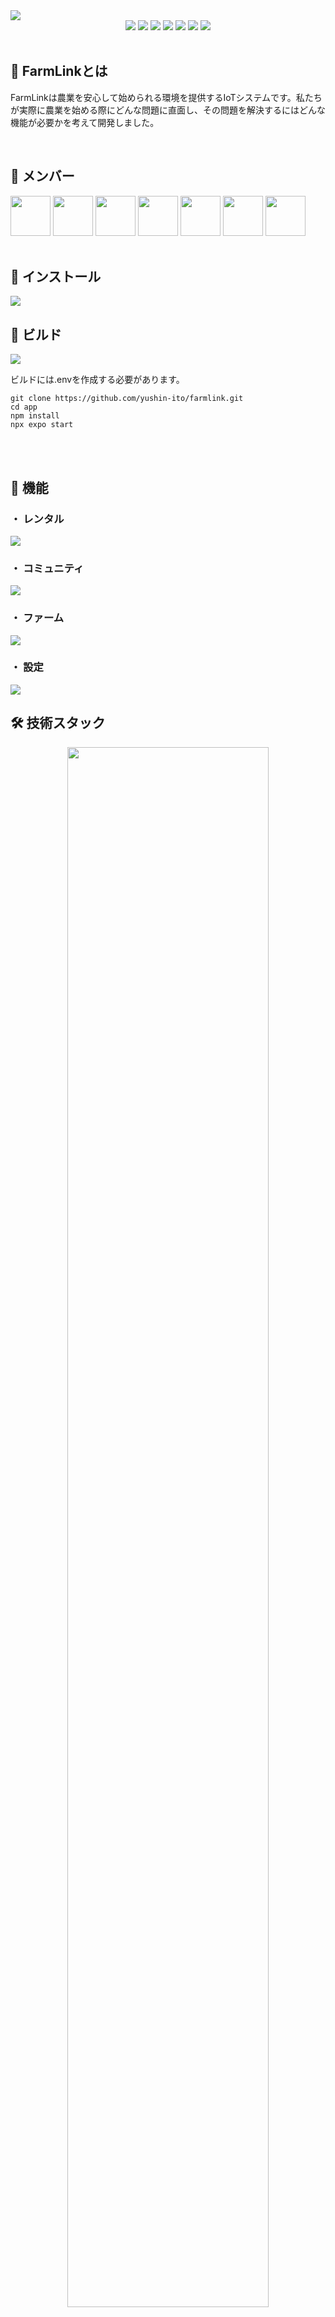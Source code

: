 <img src="https://github.com/yushin-ito/farmlink/assets/75526539/071d3fdf-371b-4469-bc4e-3b4d757c57e6" >

<div align="center">
  <img src="https://img.shields.io/badge/version-1.0.0-red.svg">
  <img src="https://img.shields.io/github/actions/workflow/status/yushin-ito/farmlink/app.yml?label=build(app)">
  <img src="https://img.shields.io/github/actions/workflow/status/yushin-ito/farmlink/firmware.yml?label=build(firmware)">
  <img src="https://img.shields.io/badge/platform-ios%20|%20android-orange.svg">
  <img src="https://img.shields.io/github/stars/yushin-ito/farmlink?color=yellow">
  <img src="https://img.shields.io/github/commit-activity/t/yushin-ito/farmlink">
  <img src="https://img.shields.io/badge/license-MIT-green">
</div>

<br>

<h2>📝 FarmLinkとは</h2>
<P>FarmLinkは農業を安心して始められる環境を提供するIoTシステムです。私たちが実際に農業を始める際にどんな問題に直面し、その問題を解決するにはどんな機能が必要かを考えて開発しました。</p>

<br>

<h2>👀 メンバー</h2>
<a href="https://github.com/yushin-ito"><img  src="https://avatars.githubusercontent.com/u/75526539?s=48&v=4" width="64px"></a>
<a href="https://github.com/chibana-kit"><img src="https://avatars.githubusercontent.com/u/108317630?v=4" width="64px"></a>
<a href="https://github.com/r02i31"><img src="https://avatars.githubusercontent.com/u/108317588?v=4" width="64px"></a>
<a href="https://github.com/HipsMaro"><img src="https://avatars.githubusercontent.com/u/108317599?v=4" width="64px"></a>
<a href="https://github.com/ihsikawa"><img src="https://avatars.githubusercontent.com/u/108317813?v=4" width="64px"></a>
<a href="https://github.com/Keisuke373"><img src="https://avatars.githubusercontent.com/u/108318002?v=4" width="64px"></a>
<a href="https://github.com/rikuma77"><img src="https://avatars.githubusercontent.com/u/108317556?v=4" width="64px"></a>

<br>
<br>

<h2>📱 インストール</h2>
<picture>
  <source media="(prefers-color-scheme: dark)" srcset="https://github.com/yushin-ito/farmlink/assets/75526539/71b05f45-f47e-4570-a976-424cc0af78c8">
  <img src="https://github.com/yushin-ito/farmlink/assets/75526539/b232774e-43cf-4a33-ad3d-d7af60a6b8a0">
</picture>

<br>

<h2>🔧 ビルド</h2>
<a href="https://open.vscode.dev/yushin-ito/farmlink">
  <img src="https://img.shields.io/static/v1?logo=visualstudiocode&label=&message=Open%20in%20Visual%20Studio%20Code&labelColor=2c2c32&color=007acc&logoColor=007acc">
</a>
<br>
<p>ビルドには.envを作成する必要があります。</p>
<pre><code>git clone https://github.com/yushin-ito/farmlink.git
cd app
npm install
npx expo start</code></pre>

<br>
<br>

<h2>🚀 機能</h2>
<h3>・ レンタル</h3>
<picture>
  <source media="(prefers-color-scheme: dark)" srcset="https://github.com/yushin-ito/farmlink/assets/75526539/a310f601-4b7b-401a-b638-89d44ca6fcdb">
  <img src="https://github.com/yushin-ito/farmlink/assets/75526539/7a55fb39-99b8-49c3-b7e4-d140156ba83e">
</picture>
<br>
<h3>・ コミュニティ</h3>
<picture>
  <source media="(prefers-color-scheme: dark)" srcset="https://github.com/yushin-ito/farmlink/assets/75526539/1b0f0ee5-6413-417b-a5cd-5dfb23d9a734">
  <img src="https://github.com/yushin-ito/farmlink/assets/75526539/d78d5ec3-d575-4990-b96b-d7e445bb9a4d">
</picture>
<br>
<h3>・ ファーム</h3>
<picture>
  <source media="(prefers-color-scheme: dark)" srcset="https://github.com/yushin-ito/farmlink/assets/75526539/e7bdf7a6-6653-40fd-b6a8-59e66f0f7f2b">
  <img src="https://github.com/yushin-ito/farmlink/assets/75526539/5ee157e9-44ad-4dc7-a4d7-059bcae9c1a8">
</picture>
<br>
<h3>・ 設定</h3>
<picture>
  <source media="(prefers-color-scheme: dark)" srcset="https://github.com/yushin-ito/farmlink/assets/75526539/45145bb9-9058-4471-83b9-a432d6499f94">
  <img src="https://github.com/yushin-ito/farmlink/assets/75526539/f7024c41-7911-4020-919a-c369a8108b68">
</picture>

<br>

<h2>🛠️ 技術スタック</h2>
<div align="center">
  <picture>
    <source media="(prefers-color-scheme: dark)" srcset="https://github.com/yushin-ito/farmlink/assets/75526539/8d62bdb5-3e04-4306-9a1f-d49bd10787b5">
    <img src="https://github.com/yushin-ito/farmlink/assets/75526539/c75a5571-ca09-4200-b549-0a65cc8ab1a8" width="80%">
  </picture>
</div>

<br>

<h2>🌐 システム構成</h2>
<div align="center">
  <picture>
    <source media="(prefers-color-scheme: dark)" srcset="https://github.com/yushin-ito/farmlink/assets/75526539/18166ec1-2eaf-4295-bf64-01cf2044d56a">
    <img src="https://github.com/yushin-ito/farmlink/assets/75526539/0042a76d-2c2c-42cf-afc9-82f38bcbc42b" width="80%">
  </picture>
</div>

<br>

<h2>📊 ER図</h2>
<picture>
  <source media="(prefers-color-scheme: dark)" srcset="https://github.com/yushin-ito/farmlink/assets/75526539/505475dd-5043-40de-911b-8aefeddd3b9b">
  <img src="https://github.com/yushin-ito/farmlink/assets/75526539/b1ee2622-bcdf-48ea-9ab0-e6bbd97f96df">
</picture>
<br>

<h2>✅ Todo</h2>
<ul>
  <li>Victoryを用いたグラフ表示</li>
  <li>レンタルの絞り込み機能</li>
  <li>パスワードリセット機能</li>
</ul>

<br>

<h2>📜 ライセンス</h2>
<a href="https://github.com/yushin-ito/farmlink/blob/main/LICENSE">MIT License<a>
